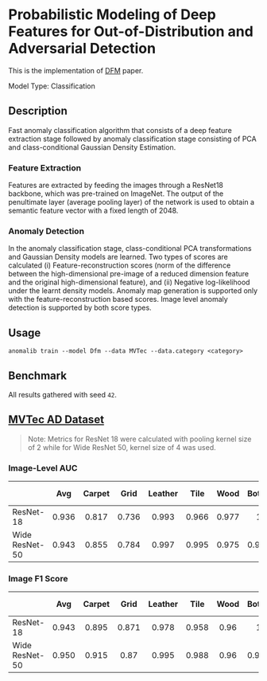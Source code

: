 # Probabilistic Modeling of Deep Features for Out-of-Distribution and Adversarial Detection

This is the implementation of [DFM](https://arxiv.org/pdf/1909.11786.pdf) paper.

Model Type: Classification

## Description

Fast anomaly classification algorithm that consists of a deep feature extraction stage followed by anomaly classification stage consisting of PCA and class-conditional Gaussian Density Estimation.

### Feature Extraction

Features are extracted by feeding the images through a ResNet18 backbone, which was pre-trained on ImageNet. The output of the penultimate layer (average pooling layer) of the network is used to obtain a semantic feature vector with a fixed length of 2048.

### Anomaly Detection

In the anomaly classification stage, class-conditional PCA transformations and Gaussian Density models are learned. Two types of scores are calculated (i) Feature-reconstruction scores (norm of the difference between the high-dimensional pre-image of a reduced dimension feature and the original high-dimensional feature), and (ii) Negative log-likelihood under the learnt density models. Anomaly map generation is supported only with the feature-reconstruction based scores. Image level anomaly detection is supported by both score types.

## Usage

`anomalib train --model Dfm --data MVTec --data.category <category>`

## Benchmark

All results gathered with seed `42`.

## [MVTec AD Dataset](https://www.mvtec.com/company/research/datasets/mvtec-ad)

> Note: Metrics for ResNet 18 were calculated with pooling kernel size of 2 while for Wide ResNet 50, kernel size of 4 was used.

### Image-Level AUC

|                |  Avg  | Carpet | Grid  | Leather | Tile  | Wood  | Bottle | Cable | Capsule | Hazelnut | Metal Nut | Pill  | Screw | Toothbrush | Transistor | Zipper |
| -------------- | :---: | :----: | :---: | :-----: | :---: | :---: | :----: | :---: | :-----: | :------: | :-------: | :---: | :---: | :--------: | :--------: | :----: |
| ResNet-18      | 0.936 | 0.817  | 0.736 |  0.993  | 0.966 | 0.977 |   1    | 0.956 |  0.944  |  0.994   |   0.922   | 0.961 | 0.89  |   0.969    |   0.939    | 0.969  |
| Wide ResNet-50 | 0.943 | 0.855  | 0.784 |  0.997  | 0.995 | 0.975 | 0.999  | 0.969 |  0.924  |  0.978   |   0.939   | 0.962 | 0.873 |   0.969    |   0.971    | 0.961  |

### Image F1 Score

|                |  Avg  | Carpet | Grid  | Leather | Tile  | Wood | Bottle | Cable | Capsule | Hazelnut | Metal Nut | Pill  | Screw | Toothbrush | Transistor | Zipper |
| -------------- | :---: | :----: | :---: | :-----: | :---: | :--: | :----: | :---: | :-----: | :------: | :-------: | :---: | :---: | :--------: | :--------: | :----: |
| ResNet-18      | 0.943 | 0.895  | 0.871 |  0.978  | 0.958 | 0.96 |   1    | 0.935 |  0.965  |  0.966   |   0.942   | 0.956 | 0.914 |   0.966    |   0.868    | 0.964  |
| Wide ResNet-50 | 0.950 | 0.915  | 0.87  |  0.995  | 0.988 | 0.96 | 0.992  | 0.939 |  0.965  |  0.971   |   0.942   | 0.956 | 0.906 |   0.966    |   0.914    | 0.971  |
